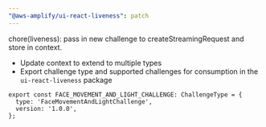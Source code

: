 ```yaml
---
"@aws-amplify/ui-react-liveness": patch
---
```


chore(liveness): pass in new challenge to createStreamingRequest and store in context. 
- Update context to extend to multiple types
- Export challenge type and supported challenges for consumption in the `ui-react-liveness` package

```
export const FACE_MOVEMENT_AND_LIGHT_CHALLENGE: ChallengeType = {
  type: 'FaceMovementAndLightChallenge',
  version: '1.0.0',
};
```
